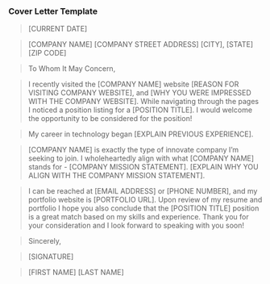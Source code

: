 ### Cover Letter Template

>[CURRENT DATE]

>[COMPANY NAME] 
>[COMPANY STREET ADDRESS] 
>[CITY], [STATE] [ZIP CODE]

>To Whom It May Concern,

>I recently visited the [COMPANY NAME] website [REASON FOR VISITING COMPANY WEBSITE], and [WHY YOU WERE IMPRESSED WITH THE COMPANY WEBSITE]. While navigating through the pages I noticed a position listing for a [POSITION TITLE]. I would welcome the opportunity to be considered for the position!

>My career in technology began [EXPLAIN PREVIOUS EXPERIENCE].

>[COMPANY NAME] is exactly the type of innovate company I’m seeking to join. I wholeheartedly align with what [COMPANY NAME] stands for - [COMPANY MISSION STATEMENT]. [EXPLAIN WHY YOU ALIGN WITH THE COMPANY MISSION STATEMENT].

>I can be reached at [EMAIL ADDRESS] or [PHONE NUMBER], and my portfolio website is [PORTFOLIO URL]. Upon review of my resume and portfolio I hope you also conclude that the [POSITION TITLE] position is a great match based on my skills and experience. Thank you for your consideration and I look forward to speaking with you soon!

>Sincerely,

>[SIGNATURE]

>[FIRST NAME] [LAST NAME]